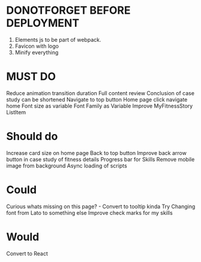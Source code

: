 # DONOTFORGET BEFORE DEPLOYMENT

1. Elements js to be part of webpack.
2. Favicon with logo
3. Minify everything

# MUST DO

Reduce animation transition duration
Full content review
Conclusion of case study can be shortened
Navigate to top button
Home page click navigate home
Font size as variable
Font Family as Variable
Improve MyFitnessStory ListItem

# Should do
Increase card size on home page
Back to top button
Improve back arrow button in case study of fitness details
Progress bar for Skills
Remove mobile image from background
Async loading of scripts


# Could
Curious whats missing on this page? - Convert to tooltip kinda
Try Changing font from Lato to something else
Improve check marks for my skills


# Would

Convert to React
